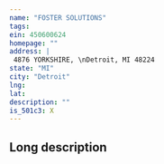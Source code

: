 ```yaml
---
name: "FOSTER SOLUTIONS"
tags:
ein: 450600624
homepage: ""
address: |
 4876 YORKSHIRE, \nDetroit, MI 48224
state: "MI"
city: "Detroit"
lng: 
lat: 
description: ""
is_501c3: X
---
```


## Long description


